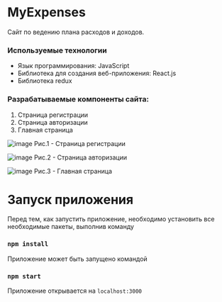 # MyExpenses

Сайт по ведению плана расходов и доходов.

### Используемые технологии
<ul>
<li>Язык программирования: JavaScript</li>
<li>Библиотека для создания веб-приложения: React.js</li>
<li>Библиотека redux</li>
</ul>

### Разрабатываемые компоненты сайта:

1) Страница регистрации
2) Страница авторизации
3) Главная страница

![image](https://github.com/DanKlint/MyExpenses/assets/108864135/ee223e5e-a493-49a6-b0ae-c88fee36fd42)
Рис.1 - Страница регистрации

![image](https://github.com/DanKlint/MyExpenses/assets/108864135/01c3a5ad-8683-4eec-b675-981c847c9908)
Рис.2 - Страница авторизации

![image](https://github.com/DanKlint/MyExpenses/assets/108864135/28c5adbc-f333-4568-b08b-8b28aa5e9f13)
Рис.3 - Главная страница


# Запуск приложения

Перед тем, как запустить приложение, необходимо установить все необходимые пакеты, выполнив команду

### `npm install`

Приложение может быть запущено командой

### `npm start`

Приложение открывается на `localhost:3000`
